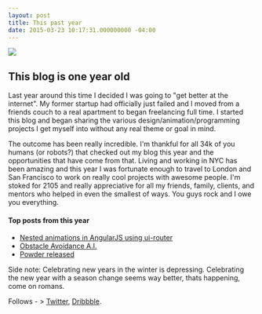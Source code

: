 ```yaml
---
layout: post
title: This past year
date: 2015-03-23 10:17:31.000000000 -04:00
---
```

![](http://s3.amazonaws.com/waterbear/portfolio/ghost/images/2015/Mar/yearreview.png)


## This blog is one year old

Last  year around this time I decided I was going to "get better at the internet". My former startup had officially just failed and I moved from a friends couch to a real apartment to began freelancing full time. I started this blog and began sharing the various design/animation/programming projects I get myself into without any real theme or goal in mind.

The outcome has been really incredible. I'm thankful for all 34k of you humans (or robots?) that checked out my blog this year and the opportunities that have come from that. Living and working in NYC has been amazing and this year I was fortunate enough to travel to London and San Francisco to work on really cool projects with awesome people. I'm stoked for 2105 and really appreciative for all my friends, family, clients, and mentors who helped in even the smallest of ways. You guys rock and I owe you everything.

#### Top posts from this year
 
* [Nested animations in AngularJS using ui-router](http://thewaterbear.com/nested-animations-in-angularjs-using-ui-router/)
* [Obstacle Avoidance A.I.](http://thewaterbear.com/obstacle-avoidance-a-i/)
* [Powder released](http://thewaterbear.com/powder-released/)


Side note: Celebrating new years in the winter is depressing. Celebrating the new year with a season change seems way better, thats happening, come on romans.

Follows - > [Twitter](https://twitter.com/davechenell), [Dribbble](https://dribbble.com/dchen).
